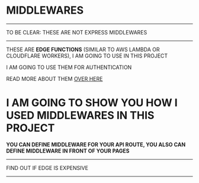 # MIDDLEWARES

***

TO BE CLEAR: THESE ARE NOT EXPRESS MIDDLEWARES
***

THESE ARE **EDGE FUNCTIONS** (SIMILAR TO AWS LAMBDA OR CLOUDFLARE WORKERS), I AM GOING TO USE IN THIS PROJECT

I AM GOING TO USE THEM FOR AUTHENTICATION

READ MORE ABOUT THEM [OVER HERE](https://nextjs.org/docs/advanced-features/middleware)

# I AM GOING TO SHOW YOU HOW I USED MIDDLEWARES IN THIS PROJECT

**YOU CAN DEFINE MIDDLEWARE FOR YOUR API ROUTE, YOU ALSO CAN DEFINE MIDDLEWARE IN FRONT OF YOUR PAGES**





***

FIND OUT IF EDGE IS EXPENSIVE

***